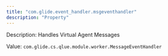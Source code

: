```yaml
---
title: "com.glide.event_handler.msgeventhandler"
description: "Property"
---
```


Description: Handles Virtual Agent Messages

Value: `com.glide.cs.qlue.module.worker.MessageEventHandler`